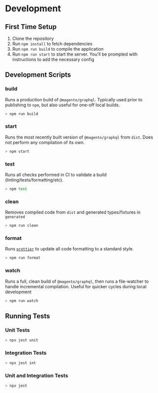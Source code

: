 # Development

## First Time Setup

1. Clone the repository
2. Run `npm install` to fetch dependencies
3. Run `npm run build` to compile the application
4. Run `npm run start` to start the server. You'll be prompted with instructions to add the necessary config

## Development Scripts

### build

Runs a production build of `@magento/graphql`. Typically used prior to publishing to `npm`, but also useful for one-off local builds.

```sh
> npm run build
```

### start

Runs the most recently built version of `@magento/graphql` from `dist`. Does not perform any compilation of its own.

```sh
> npm start
```

### test

Runs all checks performed in CI to validate a build (linting/tests/formatting/etc).

```sh
> npm test
```

### clean

Removes compiled code from `dist` and generated types/fixtures in `generated`

```sh
> npm run clean
```

### format

Runs [`prettier`](https://prettier.io/) to update all code formatting to a standard style.

```sh
> npm run format
```

### watch

Runs a full, clean build of `@magento/graphql`, then runs a file-watcher to handle incremental compilation. Useful for quicker cycles during local development

```sh
> npm run watch
```

## Running Tests

### Unit Tests

```sh
> npx jest unit
```

### Integration Tests

```sh
> npx jest int
```

### Unit and Integration Tests

```sh
> npx jest
```
